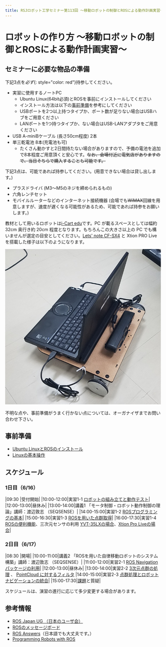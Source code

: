 ```yaml
---
title: RSJロボット工学セミナー第113回 ～移動ロボットの制御とROSによる動作計画実習～
---
```


# ロボットの作り方 ～移動ロボットの制御とROSによる動作計画実習～

## セミナーに必要な物品の準備

下記3点を*必ず*{: style="color: red"}持参してください。

- 実習に使用するノートPC
  - Ubuntu Linux(64bit必須)とROSを事前にインストールしてください
  - インストール方法は以下の[事前準備](#事前準備)を参考にしてください
  - USBポートを2つ以上持つタイプか、ポート数が足りない場合はUSBハブをご用意ください
  - LANポートを1つ持つタイプか、ない場合はUSB-LANアダプタをご用意ください
- USB A-miniBケーブル (長さ50cm程度) 2本
- 単三乾電池 8本(充電池も可)
  - たくさん動かすと2日間持たない場合がありますので、予備の電池を追加で8本程度ご用意頂くと安心です。~~なお、会場付近に電気店がありますので、当日そちらで購入することも可能です。~~

下記3点は、可能であれば持参してください。(用意できない場合は貸し出します。)
- プラスドライバ (M3～M5のネジを締められるもの)
- 六角レンチセット
- モバイルルーターなどのインターネット接続機器 (会場でも~~WiMAX~~回線を用意しますが、速度が遅くなる可能性があるため、可能であれば持参をお願いします。)

教材として用いるロボットは[i-Cart edu](http://t-frog.com/products/icart_edu/)です。PC が載るスペースとしては幅約 32cm 奥行き約 20cm 程度となります。もちろんこの大きさ以上の PC でも構いませんが選定の目安としてください。[Lets' note CF-SX4](https://panasonic.biz/cns/pc/prod/asia/sx/) と Xtion PRO Live を搭載した様子は以下のようになります。

![XtionTFrog](images/xtion_t-frog.png)

不明な点や、事前準備がうまく行かない点については、オーガナイザまでお問い合わせ下さい。

## 事前準備

- [Ubuntu LinuxとROSのインストール](linux_and_ros_install.html)
- [Linuxの基本操作](linux_basics.html)

## スケジュール

### 1日目（6/16）

|09:30      |受付開始|
|10:00-12:00|実習1-1 [ロボットの組み立てと動作テスト](assembling_robot.html)|
|12:00-13:00|昼休み|
|13:00-14:00|講義1 「モータ制御・ロボット動作制御の理論」講師：渡辺敦志 （SEQSENSE）|
|14:00-15:00|実習1-2 [ROSプログラミングの基本](ros_basics.html)|
|15:00-16:30|実習1-3 [ROSを用いた点群取得](ros_points.html)|
|16:00-17:30|実習1-4 [ROSの便利機能](ros_useful_stuff.html)、三次元センサの利用 [YVT-35LXの場合](ros_3durg.html)、[Xtion Pro Liveの場合](ros_xtion.html)|

### 2日目（6/17）

|08:30      |開場|
|10:00-11:00|講義2 「ROSを用いた自律移動ロボットのシステム構築」講師：渡辺敦志 （SEQSENSE）|
|11:00-12:00|実習2-1 [ROS Navigationパッケージの利用](ros_navigation.html)|
|12:00-13:00|昼休み|
|13:00-14:00|実習2-2 [3次元点群の処理](ros_3d_points_prep.html) 、 [PointCloud に対するフィルタ](ros_3d_points_filters.html)
|14:00-15:00|実習2-3 [点群処理とロボットナビゲーションの統合](ros_3d_points_integration.html)|
|15:00-17:30|[課題](lesson.html)と質疑|

スケジュールは、演習の進行に応じて多少変更する場合があります。

## 参考情報

- [ROS Japan UG （日本のユーザ会）](https://rosjp.connpass.com/)
- [ROSのメッセージボード](https://discourse.ros.org/)
- [ROS Answers](http://answers.ros.org/)（日本語でも大丈夫です。）
- [Programming Robots with ROS](http://shop.oreilly.com/product/0636920024736.do)
